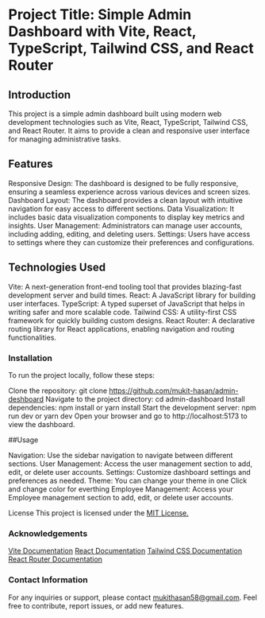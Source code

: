 # Project Title: Simple Admin Dashboard with Vite, React, TypeScript, Tailwind CSS, and React Router
## Introduction
This project is a simple admin dashboard built using modern web development technologies such as Vite, React, TypeScript, Tailwind CSS, and React Router. It aims to provide a clean and responsive user interface for managing administrative tasks.

## Features
Responsive Design: The dashboard is designed to be fully responsive, ensuring a seamless experience across various devices and screen sizes.
Dashboard Layout: The dashboard provides a clean layout with intuitive navigation for easy access to different sections.
Data Visualization: It includes basic data visualization components to display key metrics and insights.
User Management: Administrators can manage user accounts, including adding, editing, and deleting users.
Settings: Users have access to settings where they can customize their preferences and configurations.

## Technologies Used

Vite: A next-generation front-end tooling tool that provides blazing-fast development server and build times.
React: A JavaScript library for building user interfaces.
TypeScript: A typed superset of JavaScript that helps in writing safer and more scalable code.
Tailwind CSS: A utility-first CSS framework for quickly building custom designs.
React Router: A declarative routing library for React applications, enabling navigation and routing functionalities.


### Installation
To run the project locally, follow these steps:

Clone the repository: git clone https://github.com/mukit-hasan/admin-deshboard
Navigate to the project directory: cd admin-dashboard
Install dependencies: npm install or yarn install
Start the development server: npm run dev or yarn dev
Open your browser and go to http://localhost:5173 to view the dashboard.

##Usage

Navigation: Use the sidebar navigation to navigate between different sections.
User Management: Access the user management section to add, edit, or delete user accounts.
Settings: Customize dashboard settings and preferences as needed.
Theme: You can change your theme in one Click and change color for everthing 
Employee Management: Access your Employee management section to add, edit, or delete user accounts.


License
This project is licensed under the [MIT License.](https://opensource.org/license/mit/)

### Acknowledgements
[Vite Documentation](https://vitejs.dev/)
[React Documentation](https://legacy.reactjs.org/docs/getting-started.html)
[Tailwind CSS Documentation](https://tailwindcss.com/docs/guides/vite)
[React Router Documentation](https://reactrouter.com/en/main)


### Contact Information
For any inquiries or support, please contact mukithasan58@gmail.com.
Feel free to contribute, report issues, or add new features.


